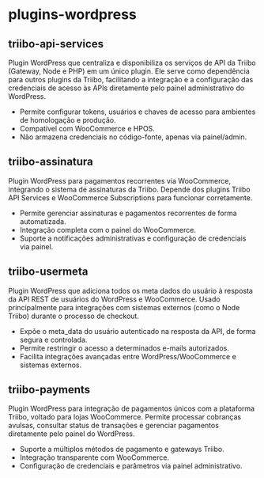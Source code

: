 # plugins-wordpress

## triibo-api-services

Plugin WordPress que centraliza e disponibiliza os serviços de API da Triibo (Gateway, Node e PHP) em um único plugin. Ele serve como dependência para outros plugins da Triibo, facilitando a integração e a configuração das credenciais de acesso às APIs diretamente pelo painel administrativo do WordPress.
- Permite configurar tokens, usuários e chaves de acesso para ambientes de homologação e produção.
- Compatível com WooCommerce e HPOS.
- Não armazena credenciais no código-fonte, apenas via painel/admin.

## triibo-assinatura

Plugin WordPress para pagamentos recorrentes via WooCommerce, integrando o sistema de assinaturas da Triibo. Depende dos plugins Triibo API Services e WooCommerce Subscriptions para funcionar corretamente.
- Permite gerenciar assinaturas e pagamentos recorrentes de forma automatizada.
- Integração completa com o painel do WooCommerce.
- Suporte a notificações administrativas e configuração de credenciais via painel.

## triibo-usermeta

Plugin WordPress que adiciona todos os meta dados do usuário à resposta da API REST de usuários do WordPress e WooCommerce. Usado principalmente para integrações com sistemas externos (como o Node Triibo) durante o processo de checkout.
- Expõe o meta_data do usuário autenticado na resposta da API, de forma segura e controlada.
- Permite restringir o acesso a determinados e-mails autorizados.
- Facilita integrações avançadas entre WordPress/WooCommerce e sistemas externos.

## triibo-payments

Plugin WordPress para integração de pagamentos únicos com a plataforma Triibo, voltado para lojas WooCommerce. Permite processar cobranças avulsas, consultar status de transações e gerenciar pagamentos diretamente pelo painel do WordPress.
- Suporte a múltiplos métodos de pagamento e gateways Triibo.
- Integração transparente com WooCommerce.
- Configuração de credenciais e parâmetros via painel administrativo.
